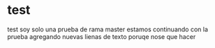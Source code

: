 # test
test 
soy solo una prueba de rama master
estamos continuando con la prueba agregando
nuevas lienas de texto 
poruqe nose que hacer
